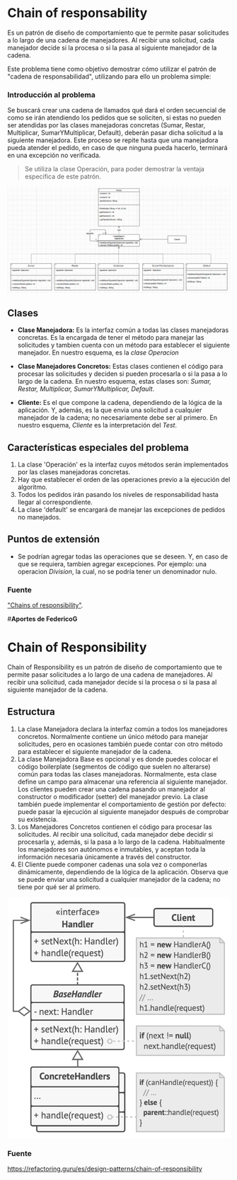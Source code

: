 # Chain of responsability
Es un patrón de diseño de comportamiento que te permite pasar solicitudes a lo largo de una cadena de manejadores. Al recibir una solicitud, cada manejador decide si la procesa o si la pasa al siguiente manejador de la cadena.

Este problema tiene como objetivo demostrar cómo utilizar el patrón de "cadena de responsabilidad", utilizando para ello un problema simple:

### Introducción al problema
Se buscará crear una cadena de llamados qué dará el orden secuencial de como se irán atendiendo los pedidos que se soliciten, si estas no pueden ser atendidas por las clases manejadoras concretas (Sumar, Restar, Multiplicar, SumarYMultiplicar, Default), deberán pasar dicha solicitud a la siguiente manejadora. Este proceso se repite hasta que una manejadora pueda atender el pedido, en caso de que ninguna pueda hacerlo, terminará en una excepción no verificada.

> Se utiliza la clase Operación, para poder demostrar la ventaja especifica de este patrón.

![Diagrama de clase](diagrama_de_clase.png)

## Clases
* **Clase Manejadora:** Es la interfaz común a todas las clases manejadoras concretas. Es la encargada de tener el método para manejar las solicitudes y tambien cuenta con un método para establecer el siguiente manejador.
En nuestro esquema, es la *clase Operacion*

* **Clase Manejadores Concretos:** Estas clases contienen el código para procesar las solicitudes y deciden si pueden procesarla o si la pasa a lo largo de la cadena.
En nuestro esquema, estas clases son: *Sumar, Restar, Multiplicar, SumarYMultiplicar, Default*.

* **Cliente:** Es el que compone la cadena, dependiendo de la lógica de la aplicación. Y, además, es la que envia una solicitud a cualquier manejador de la cadena; no necesariamente debe ser al primero.
En nuestro esquema, *Cliente* es la interpretación del *Test*.


## Características especiales del problema

1. La clase 'Operación' es la interfaz cuyos métodos serán implementados por las clases manejadoras concretas.
2. Hay que establecer el orden de las operaciones previo a la ejecución del algoritmo.
3. Todos los pedidos irán pasando los niveles de responsabilidad hasta llegar al correspondiente.
4. La clase 'default' se encargará de manejar las excepciones de pedidos no manejados.

## Puntos de extensión

* Se podrían agregar todas las operaciones que se deseen. Y, en caso de que se requiera, tambien agregar excepciones. Por ejemplo: una operacion *Division*, la cual, no se podría tener un denominador nulo.

### Fuente
["Chains of responsibility"](https://refactoring.guru/es/design-patterns/chain-of-responsibility).



#**Aportes de FedericoG**

# Chain of Responsibility

Chain of Responsibility es un patrón de diseño de comportamiento que te permite pasar solicitudes a lo largo de una cadena de manejadores. Al recibir una solicitud, cada manejador decide si la procesa o si la pasa al siguiente manejador de la cadena.

## Estructura
1. La clase Manejadora declara la interfaz común a todos los manejadores concretos. Normalmente contiene un único método para manejar solicitudes, pero en ocasiones también puede contar con otro método para establecer el siguiente manejador de la cadena.
2. La clase Manejadora Base es opcional y es donde puedes colocar el código boilerplate (segmentos de código que suelen no alterarse) común para todas las clases manejadoras. Normalmente, esta clase define un campo para almacenar una referencia al siguiente manejador. Los clientes pueden crear una cadena pasando un manejador al constructor o modificador (setter) del manejador previo. La clase también puede implementar el comportamiento de gestión por defecto: puede pasar la ejecución al siguiente manejador después de comprobar su existencia.
3. Los Manejadores Concretos contienen el código para procesar las solicitudes. Al recibir una solicitud, cada manejador debe decidir si procesarla y, además, si la pasa a lo largo de la cadena. Habitualmente los manejadores son autónomos e inmutables, y aceptan toda la información necesaria únicamente a través del constructor.
4. El Cliente puede componer cadenas una sola vez o componerlas dinámicamente, dependiendo de la lógica de la aplicación. Observa que se puede enviar una solicitud a cualquier manejador de la cadena; no tiene por qué ser al primero.


![Diagrama](patrones-chain-of-responsibility/diagrama.png?raw=true "Diagrama")

### Fuente
https://refactoring.guru/es/design-patterns/chain-of-responsibility

